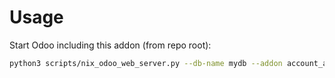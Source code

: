 # Usage

Start Odoo including this addon (from repo root):

```bash
python3 scripts/nix_odoo_web_server.py --db-name mydb --addon account_analytic_tag_distribution
```
